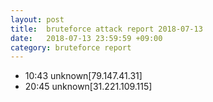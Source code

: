 ```yaml
---
layout: post
title:  bruteforce attack report 2018-07-13
date:   2018-07-13 23:59:59 +09:00
category: bruteforce report
---
```


* 10:43 unknown[79.147.41.31]
* 20:45 unknown[31.221.109.115]
